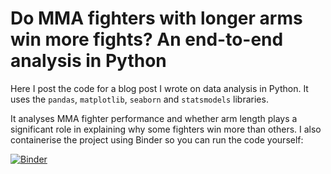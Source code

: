 # Do MMA fighters with longer arms win more fights? An end-to-end analysis in Python

Here I post the code for a blog post I wrote on data analysis in Python. It uses the `pandas`, `matplotlib`, `seaborn` and `statsmodels` libraries. 

It analyses MMA fighter performance and whether arm length plays a significant role in explaining why some fighters win more than others. I also containerise the project using Binder so you can run the code yourself:

[![Binder](https://mybinder.org/badge_logo.svg)](https://mybinder.org/v2/gh/Thomas-Richardson/arm_length_MMA_python/main)
